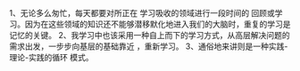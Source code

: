1、无论多么匆忙，每天都要对所正在 学习吸收的领域进行一段时间的 回顾或学习。因为在这些领域的知识还不能够潜移默化地进入我们的大脑时，重复的学习是记忆的关键。
2、我学习中也该采用一种自上而下的学习方式，从高层解决问题的需求出发，一步步向基层的基础靠近 ，重新学习。
3、通俗地来讲则是一种实践-理论-实践的循环 模式。
<!--stackedit_data:
eyJoaXN0b3J5IjpbMTgyMjI1MDEyNV19
-->